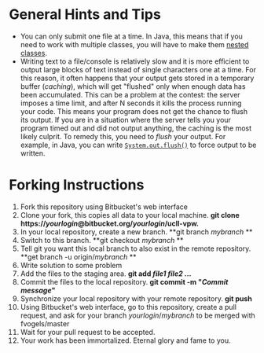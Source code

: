 # General Hints and Tips
* You can only submit one file at a time. In Java, this means that if you need to work with multiple classes, you will have to make them [nested classes](https://docs.oracle.com/javase/tutorial/java/javaOO/nested.html).
* Writing text to a file/console is relatively slow and it is more efficient to output large blocks of text instead of single characters one at a time. For this reason, it often happens that your output gets stored in a temporary buffer (*caching*), which will get "flushed" only when enough data has been accumulated. This can be a problem at the contest: the server imposes a time limit, and after N seconds it kills the process running your code. This means your program does not get the chance to flush its output. If you are in a situation where the server tells you your program timed out and did not output anything, the caching is the most likely culprit. To remedy this, you need to *flush* your output. For example, in Java, you can write [`System.out.flush()`](https://docs.oracle.com/javase/7/docs/api/java/io/OutputStream.html#flush()) to force output to be written.


# Forking Instructions
1. Fork this repository using Bitbucket's web interface
2. Clone your fork, this copies all data to your local machine. **git clone https://*yourlogin*@bitbucket.org/*yourlogin*/ucll-vpw.**
3. In your local repository, create a new branch. **git branch *mybranch* **
4. Switch to this branch. **git checkout *mybranch* **
5. Tell git you want this local branch to also exist in the remote repository. **get branch -u origin/*mybranch* **
6. Write solution to some problem
7. Add the files to the staging area. **git add *file1* *file2* ...**
8. Commit the files to the local repository. **git commit -m "*Commit message*"**
9. Synchronize your local repository with your remote repository. **git push**
10. Using Bitbucket's web interface, go to this repository, create a pull request, and ask for your branch *yourlogin*/*mybranch* to be merged with fvogels/master
11. Wait for your pull request to be accepted.
12. Your work has been immortalized. Eternal glory and fame to you.